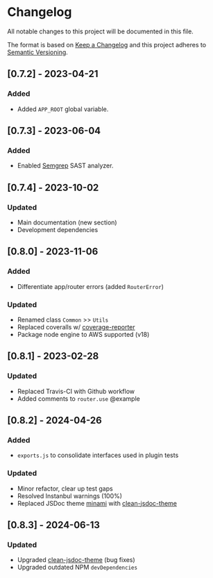 # Changelog

All notable changes to this project will be documented in this file.

The format is based on [Keep a Changelog](https://keepachangelog.com/en/1.0.0) and this project adheres to [Semantic Versioning](https://semver.org/spec/v2.0.0.html).

## [0.7.2] - 2023-04-21

### Added

- Added `APP_ROOT` global variable.

## [0.7.3] - 2023-06-04

### Added

- Enabled [Semgrep](https://semgrep.dev) SAST analyzer.

## [0.7.4] - 2023-10-02

### Updated

- Main documentation (new section)
- Development dependencies

## [0.8.0] - 2023-11-06

### Added

- Differentiate app/router errors (added `RouterError`)

### Updated

- Renamed class `Common` >> `Utils`
- Replaced coveralls w/ [coverage-reporter](https://github.com/coverallsapp/coverage-reporter)
- Package node engine to AWS supported (v18)

## [0.8.1] - 2023-02-28

### Updated

- Replaced Travis-CI with Github workflow
- Added comments to `router.use` @example

## [0.8.2] - 2024-04-26

### Added

- `exports.js` to consolidate interfaces used in plugin tests

### Updated

- Minor refactor, clear up test gaps
- Resolved Instanbul warnings (100%)
- Replaced JSDoc theme [minami](https://github.com/Nijikokun/minami) with [clean-jsdoc-theme](https://github.com/ankitskvmdam/clean-jsdoc-theme)

## [0.8.3] - 2024-06-13

### Updated

- Upgraded [clean-jsdoc-theme](https://github.com/ankitskvmdam/clean-jsdoc-theme) (bug fixes)
- Upgraded outdated NPM `devDependencies`
